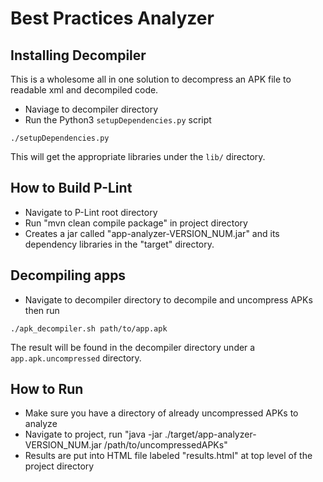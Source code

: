 # Best Practices Analyzer

## Installing Decompiler
This is a wholesome all in one solution to decompress an APK file to
readable xml and decompiled code.
* Naviage to decompiler directory
* Run the Python3 `setupDependencies.py` script
```
./setupDependencies.py
```
This will get the appropriate libraries under the `lib/` directory.

## How to Build P-Lint
* Navigate to P-Lint root directory
* Run "mvn clean compile package" in project directory
* Creates a jar called "app-analyzer-VERSION_NUM.jar" and its dependency libraries in the "target" directory.

## Decompiling apps

* Navigate to decompiler directory to decompile and uncompress APKs then run
```
./apk_decompiler.sh path/to/app.apk
```

The result will be found in the decompiler directory under a `app.apk.uncompressed` directory.

## How to Run
* Make sure you have a directory of already uncompressed APKs to analyze
* Navigate to project, run "java -jar ./target/app-analyzer-VERSION_NUM.jar /path/to/uncompressedAPKs"
* Results are put into HTML file labeled "results.html" at top level of the project directory
